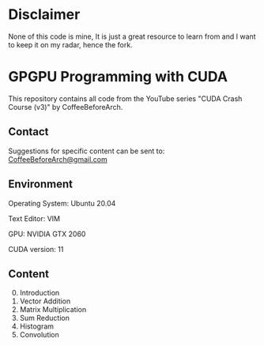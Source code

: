 # Disclaimer
None of this code is mine, It is just a great resource to learn from and I want to keep it on my radar, hence the fork.

# GPGPU Programming with CUDA
This repository contains all code from the YouTube series "CUDA Crash Course (v3)" by CoffeeBeforeArch.

## Contact

Suggestions for specific content can be sent to: CoffeeBeforeArch@gmail.com

## Environment 

Operating System: Ubuntu 20.04

Text Editor: VIM

GPU: NVIDIA GTX 2060

CUDA version: 11

## Content

0. Introduction
1. Vector Addition
2. Matrix Multiplication
3. Sum Reduction
4. Histogram
5. Convolution
